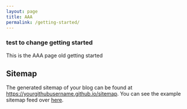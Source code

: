 ```yaml
---
layout: page
title: AAA
permalink: /getting-started/
---
```


### test to change getting started

This is the AAA page old getting started

## Sitemap

The generated sitemap of your blog can be found at <https://yourgithubusername.github.io/sitemap>. You can see the example sitemap feed over [here](https://www.amitmerchant.com/reverie/sitemap).

